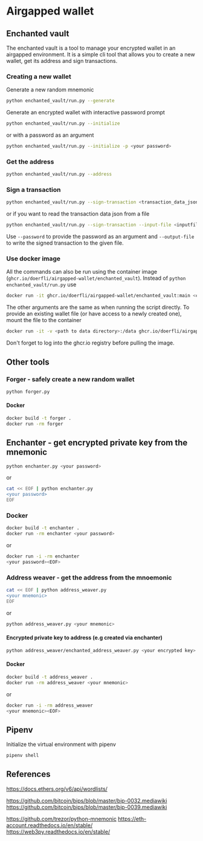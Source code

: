 # Airgapped wallet

## Enchanted vault

The enchanted vault is a tool to manage your encrypted wallet in an airgapped environment. 
It is a simple cli tool that allows you to create a new wallet, get its address and sign transactions.

### Creating a new wallet

Generate a new random mnemonic

```bash
python enchanted_vault/run.py --generate
```

Generate an encrypted wallet with interactive password prompt

```bash
python enchanted_vault/run.py --initialize 
```

or with a password as an argument

```bash
python enchanted_vault/run.py --initialize -p <your password>
```

### Get the address

```bash
python enchanted_vault/run.py --address
```

### Sign a transaction

```bash
python enchanted_vault/run.py --sign-transaction <transaction_data_json>
```

or if you want to read the transaction data json from a file 

```bash
python enchanted_vault/run.py --sign-transaction --input-file <inputfile>
```

Use `--password` to provide the password as an argument and `--output-file` to write the signed transaction to the given file.

### Use docker image

All the commands can also be run using the container image (`ghcr.io/doerfli/airgapped-wallet/enchanted_vault`).
Instead of `python enchanted_vault/run.py` use 

```bash
docker run -it ghcr.io/doerfli/airgapped-wallet/enchanted_vault:main <command>
```

The other arguments are the same as when running the script directly.
To provide an existing wallet file (or have access to a newly created one), mount the file to the container

```bash
docker run -it -v <path to data directory>:/data ghcr.io/doerfli/airgapped-wallet/enchanted_vault:main <command>
```

Don't forget to log into the ghcr.io registry before pulling the image.

## Other tools

### Forger - safely create a new random wallet 

```bash
python forger.py
```

#### Docker

```bash
docker build -t forger .
docker run -rm forger
```

## Enchanter - get encrypted private key from the mnemonic

```bash
python enchanter.py <your password>
``` 

or 

```bash
cat << EOF | python enchanter.py
<your password>
EOF
```

### Docker

```bash
docker build -t enchanter .
docker run -rm enchanter <your password>
```

or

```bash
docker run -i -rm enchanter
<your password><EOF>
```

### Address weaver - get the address from the mnoemonic

```bash
cat << EOF | python address_weaver.py
<your mnemonic>
EOF
```

or 

```bash
python address_weaver.py <your mnemonic>
```

#### Encrypted private key to address (e.g created via enchanter)

```bash
python address_weaver/enchanted_address_weaver.py <your encrypted key> <your password>
```

#### Docker

```bash
docker build -t address_weaver .
docker run -rm address_weaver <your mnemonic>
```

or 

```bash
docker run -i -rm address_weaver
<your mnemonic><EOF>
```

## Pipenv

Initialize the virtual environment with pipenv

```bash
pipenv shell
```

## References

https://docs.ethers.org/v6/api/wordlists/

https://github.com/bitcoin/bips/blob/master/bip-0032.mediawiki
https://github.com/bitcoin/bips/blob/master/bip-0039.mediawiki

https://github.com/trezor/python-mnemonic
https://eth-account.readthedocs.io/en/stable/
https://web3py.readthedocs.io/en/stable/

